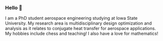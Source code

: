 ### Hello 👋

I am a PhD student aerospace engineering studying at Iowa State University. My research area is multidisciplinary design optimization and analysis as it relates to conjugate heat transfer for aerospace applications. My hobbies include chess and teaching! I also have a love for mathematics!
